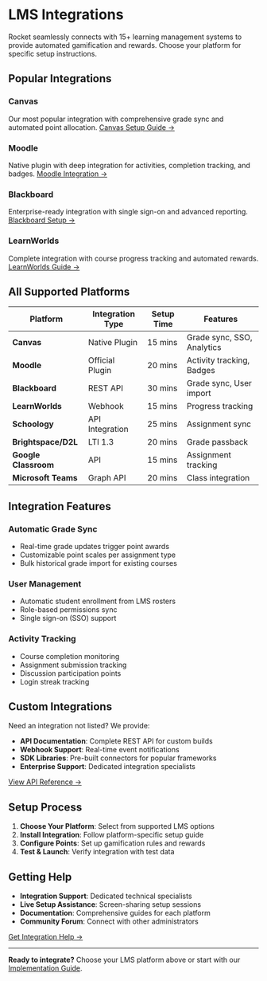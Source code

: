 # LMS Integrations

Rocket seamlessly connects with 15+ learning management systems to provide automated gamification and rewards. Choose your platform for specific setup instructions.

## Popular Integrations

### Canvas
Our most popular integration with comprehensive grade sync and automated point allocation.
[Canvas Setup Guide →](../implementation/lms-integration.md)

### Moodle  
Native plugin with deep integration for activities, completion tracking, and badges.
[Moodle Integration →](moodle.md)

### Blackboard
Enterprise-ready integration with single sign-on and advanced reporting.
[Blackboard Setup →](../implementation/lms-integration.md)

### LearnWorlds
Complete integration with course progress tracking and automated rewards.
[LearnWorlds Guide →](learnworlds.md)

## All Supported Platforms

| Platform | Integration Type | Setup Time | Features |
|----------|------------------|------------|----------|
| **Canvas** | Native Plugin | 15 mins | Grade sync, SSO, Analytics |
| **Moodle** | Official Plugin | 20 mins | Activity tracking, Badges |
| **Blackboard** | REST API | 30 mins | Grade sync, User import |
| **LearnWorlds** | Webhook | 15 mins | Progress tracking |
| **Schoology** | API Integration | 25 mins | Assignment sync |
| **Brightspace/D2L** | LTI 1.3 | 20 mins | Grade passback |
| **Google Classroom** | API | 15 mins | Assignment tracking |
| **Microsoft Teams** | Graph API | 20 mins | Class integration |

## Integration Features

### Automatic Grade Sync
- Real-time grade updates trigger point awards
- Customizable point scales per assignment type
- Bulk historical grade import for existing courses

### User Management
- Automatic student enrollment from LMS rosters  
- Role-based permissions sync
- Single sign-on (SSO) support

### Activity Tracking
- Course completion monitoring
- Assignment submission tracking
- Discussion participation points
- Login streak tracking

## Custom Integrations

Need an integration not listed? We provide:

- **API Documentation**: Complete REST API for custom builds
- **Webhook Support**: Real-time event notifications
- **SDK Libraries**: Pre-built connectors for popular frameworks
- **Enterprise Support**: Dedicated integration specialists

[View API Reference →](../reference/api-reference.md)

## Setup Process

1. **Choose Your Platform**: Select from supported LMS options
2. **Install Integration**: Follow platform-specific setup guide  
3. **Configure Points**: Set up gamification rules and rewards
4. **Test & Launch**: Verify integration with test data

## Getting Help

- **Integration Support**: Dedicated technical specialists
- **Live Setup Assistance**: Screen-sharing setup sessions
- **Documentation**: Comprehensive guides for each platform
- **Community Forum**: Connect with other administrators

[Get Integration Help →](../support/contact.md)

---

**Ready to integrate?** Choose your LMS platform above or start with our [Implementation Guide](../implementation/lms-integration.md).